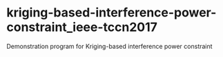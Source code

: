 # kriging-based-interference-power-constraint_ieee-tccn2017
Demonstration program for Kriging-based interference power constraint
